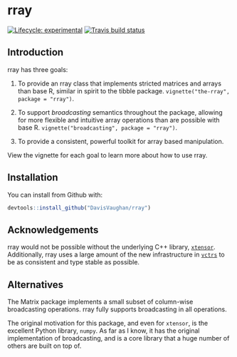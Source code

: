 
<!-- README.md is generated from README.Rmd. Please edit that file -->

# rray

[![Lifecycle:
experimental](https://img.shields.io/badge/lifecycle-experimental-orange.svg)](https://www.tidyverse.org/lifecycle/#experimental)
[![Travis build
status](https://travis-ci.org/DavisVaughan/rray.svg?branch=master)](https://travis-ci.org/DavisVaughan/rray)

## Introduction

rray has three goals:

1)  To provide an rray class that implements stricted matrices and
    arrays than base R, similar in spirit to the tibble package.
    `vignette("the-rray", package = "rray")`.

2)  To support *broadcasting* semantics throughout the package, allowing
    for more flexible and intuitive array operations than are possible
    with base R. `vignette("broadcasting", package = "rray")`.

3)  To provide a consistent, powerful toolkit for array based
    manipulation.

View the vignette for each goal to learn more about how to use rray.

## Installation

You can install from Github with:

``` r
devtools::install_github("DavisVaughan/rray")
```

## Acknowledgements

rray would not be possible without the underlying C++ library,
[`xtensor`](https://github.com/QuantStack/xtensor). Additionally, rray
uses a large amount of the new infrastructure in
[`vctrs`](https://github.com/r-lib/vctrs) to be as consistent and type
stable as possible.

## Alternatives

The Matrix package implements a small subset of column-wise broadcasting
operations. rray fully supports broadcasting in all operations.

The original motivation for this package, and even for `xtensor`, is the
excellent Python library, `numpy`. As far as I know, it has the original
implementation of broadcasting, and is a core library that a huge number
of others are built on top of.
